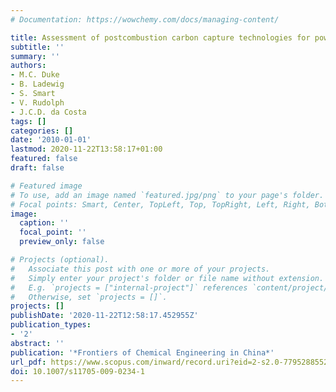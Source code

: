 ```yaml
---
# Documentation: https://wowchemy.com/docs/managing-content/

title: Assessment of postcombustion carbon capture technologies for power generation
subtitle: ''
summary: ''
authors:
- M.C. Duke
- B. Ladewig
- S. Smart
- V. Rudolph
- J.C.D. da Costa
tags: []
categories: []
date: '2010-01-01'
lastmod: 2020-11-22T13:58:17+01:00
featured: false
draft: false

# Featured image
# To use, add an image named `featured.jpg/png` to your page's folder.
# Focal points: Smart, Center, TopLeft, Top, TopRight, Left, Right, BottomLeft, Bottom, BottomRight.
image:
  caption: ''
  focal_point: ''
  preview_only: false

# Projects (optional).
#   Associate this post with one or more of your projects.
#   Simply enter your project's folder or file name without extension.
#   E.g. `projects = ["internal-project"]` references `content/project/deep-learning/index.md`.
#   Otherwise, set `projects = []`.
projects: []
publishDate: '2020-11-22T12:58:17.452955Z'
publication_types:
- '2'
abstract: ''
publication: '*Frontiers of Chemical Engineering in China*'
url_pdf: https://www.scopus.com/inward/record.uri?eid=2-s2.0-77952885521&doi=10.1007%2fs11705-009-0234-1&partnerID=40&md5=291eacb39aa7aa51ec921b66818f04ea
doi: 10.1007/s11705-009-0234-1
---
```

